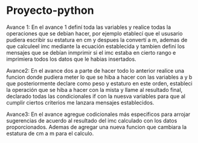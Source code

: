 # Proyecto-python
Avance 1:
En el avance 1 definí toda las variables y realice todas la operaciones que se debian hacer, por ejemplo etablecí que el ususario pudiera escribir su estatura en cm y despues la convertí a m, ademas de que calculeel imc mediante la ecuación establecida y tambien definí los mensajes que se debían inmprimir si el imc estaba en cierto rango e imprimiera todos los datos que le habias insertados.

Avance2:
En el avance dos a parte de hacer todo lo anterior realice una funcion donde pudiera meter lo que se hiba a hacer con las variables a y b que posteriormente declare como peso y estaturo en este orden, estableci la operación que se hiba a hacer con la mista y llame al resultado final, declarado todas las condicionales if con la nuesva variables para que al cumplir ciertos criterios me lanzara mensajes establecidos.

Avance3:
En el avance agregue codicionales más especificos para arrojar sugerencias de acuerdo al resultado del imc calculado con los datos proporcionados. Ademas de agregar una nueva funcion que cambiara la estatura de cm a m para el calculo. 
